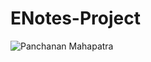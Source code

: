 # ENotes-Project


![Panchanan Mahapatra](https://github.com/pmpatra29/ENotes-Project/assets/143274187/31dde173-eed1-47cb-bc1b-7e8533792698)
